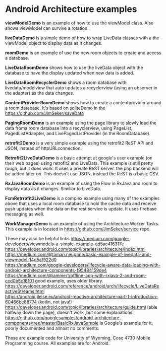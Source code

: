Android Architecture examples
===========

<b>viewModelDemo</b> is an example of how to use the viewModel class.  Also shows viewModel can survive a rotation.

<b>liveDataDemo</b>  is a simple demo of how to wrap LiveData classes with a the viewModel object to display data as it changes.

<b>roomDemo</b> is an example of use the new room objects to create and access a database.

<b>LiveDataRoomDemo</b> shows how to use the liveData object with the database to have the display updated when new data is added.

<b>LiveDataRoomRecyclerDemo</b> shows a room database with livedata/modelview that auto updates a recyclerview (using an observer in the adapter) as the data changes.

<b>ContentProviderRoomDemo</b> shows how to create a contentprovider around a room database.  It's based on sqliteDemo in the https://github.com/JimSeker/saveData 

<b>PagingRoomDemo</b> is an example using the page library to slowly load the data froma room database into a recyclerview, using PageList, PagedListAdaepter, and LivePagedListProvider (in the RoomDatabase).

<b>retrofit2Demo</b> is a very simple example using the retrofit2 ReST API and JSON, instead of httpURLconnection.  

<b>Retrofit2LiveDataDemo</b> is a basic attempt at google's user example (on their web pages) using retrofit2 and LiveData.   This example is still pretty rough, but it does work.
It uses a private ReST server.  the php backend will be added later on.  This doesn't use JSON, instead the ReST is a basic CSV.

<b>RxJavaRoomDemo</b> is an example of using the Flow in RxJava and room to display data as it changes.  Similiar to LiveData.

<b>FcmRetrrofit2LiveDemo</b> is a complex example using many of the examples above that uses a local room database to hold the cache data and receive push 
updates when the data on the rest service is update.  It uses firebase messaging as well.

<b>WorkManagerDemo</b> is an example of using the Architecture Worker Tasks.  This example is in located in https://github.com/JimSeker/service repo.

These may also be helpful links 
https://medium.com/google-developers/viewmodels-a-simple-example-ed5ac416317e<BR>
https://developer.android.com/topic/libraries/architecture/index.html <BR>
https://medium.com/@taman.neupane/basic-example-of-livedata-and-viewmodel-14d5af922d0 <BR>
https://medium.com/google-developers/lifecycle-aware-data-loading-with-android-architecture-components-f95484159de4<BR>
https://medium.com/@iammert/offline-app-with-rxjava-2-and-room-ccd0b5c18101  good example, uses older library.<BR>
https://developer.android.com/reference/android/arch/lifecycle/LiveDataReactiveStreams.html<BR>
https://android.jlelse.eu/android-reactive-architecture-part-1-introduction-60466bc88774  (kotlin, not java!)<BR>
https://developer.android.com/topic/libraries/architecture/guide.html  (able halfway down the page), doesn't work ,but some explanations. <BR>
https://github.com/googlesamples/android-architecture-components/tree/master/BasicRxJavaSample  is Google's example for it, poorly documented and almost no comments.<BR>

These are example code for University of Wyoming, Cosc 4730 Mobile Programming course.
All examples are for Android.
